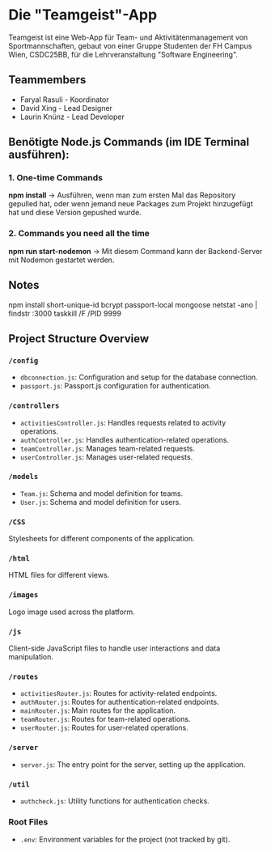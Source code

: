 # Die "Teamgeist"-App
Teamgeist ist eine Web-App für Team- und Aktivitätenmanagement von Sportmannschaften, gebaut von einer Gruppe Studenten der FH Campus Wien, CSDC25BB, für die Lehrveranstaltung "Software Engineering".

## Teammembers
* Faryal Rasuli - Koordinator
* David Xing - Lead Designer
* Laurin Knünz - Lead Developer

## Benötigte Node.js Commands (im IDE Terminal ausführen):
### 1. One-time Commands
**npm install** → Ausführen, wenn man zum ersten Mal das Repository gepulled hat, oder wenn jemand neue Packages zum Projekt hinzugefügt hat und diese Version gepushed wurde.
### 2. Commands you need all the time
**npm run start-nodemon** → Mit diesem Command kann der Backend-Server mit Nodemon gestartet werden.

## Notes
npm install short-unique-id bcrypt passport-local mongoose
netstat -ano | findstr :3000
taskkill /F /PID 9999 

## Project Structure Overview

### `/config`
- `dbconnection.js`: Configuration and setup for the database connection.
- `passport.js`: Passport.js configuration for authentication.

### `/controllers`
- `activitiesController.js`: Handles requests related to activity operations.
- `authController.js`: Handles authentication-related operations.
- `teamController.js`: Manages team-related requests.
- `userController.js`: Manages user-related requests.

### `/models`
- `Team.js`: Schema and model definition for teams.
- `User.js`: Schema and model definition for users.

### `/CSS`
Stylesheets for different components of the application.

### `/html`
HTML files for different views.

### `/images`
Logo image used across the platform.

### `/js`
Client-side JavaScript files to handle user interactions and data manipulation.

### `/routes`
- `activitiesRouter.js`: Routes for activity-related endpoints.
- `authRouter.js`: Routes for authentication-related endpoints.
- `mainRouter.js`: Main routes for the application.
- `teamRouter.js`: Routes for team-related operations.
- `userRouter.js`: Routes for user-related operations.

### `/server`
- `server.js`: The entry point for the server, setting up the application.

### `/util`
- `authcheck.js`: Utility functions for authentication checks.

### Root Files
- `.env`: Environment variables for the project (not tracked by git).
